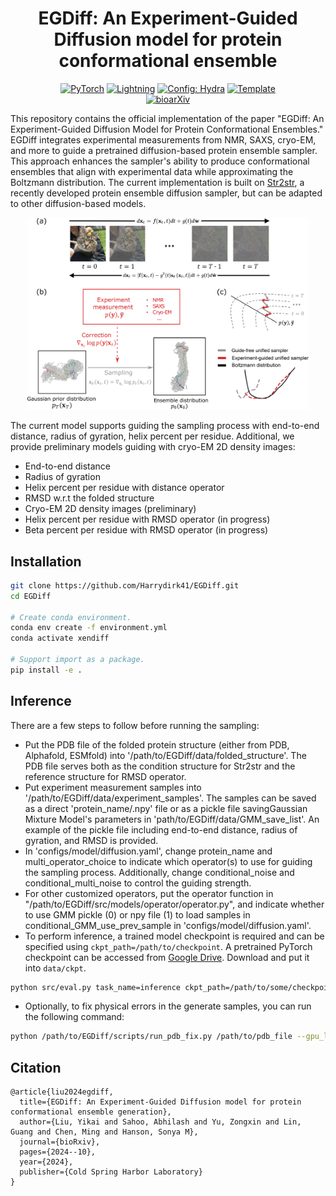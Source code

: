 
<div align="center">

# EGDiff:  An Experiment-Guided Diffusion model for protein conformational ensemble

<a href="https://pytorch.org/get-started/locally/"><img alt="PyTorch" src="https://img.shields.io/badge/PyTorch-ee4c2c?logo=pytorch&logoColor=white"></a>
<a href="https://pytorchlightning.ai/"><img alt="Lightning" src="https://img.shields.io/badge/-Lightning-792ee5?logo=pytorchlightning&logoColor=white"></a>
<a href="https://hydra.cc/"><img alt="Config: Hydra" src="https://img.shields.io/badge/Config-Hydra-89b8cd"></a>
<a href="https://github.com/ashleve/lightning-hydra-template"><img alt="Template" src="https://img.shields.io/badge/-Lightning--Hydra--Template-017F2F?style=flat&logo=github&labelColor=gray"></a><br>
[![bioarXiv](https://www.biorxiv.org/sites/default/files/biorxiv_article.jpg)](https://www.biorxiv.org/content/10.1101/2024.10.04.616517v1)

</div>




This repository contains the official implementation of the paper 
"EGDiff: An Experiment-Guided Diffusion Model for Protein Conformational Ensembles." 
EGDiff integrates experimental measurements from NMR, SAXS, 
cryo-EM, and more to guide a pretrained diffusion-based protein ensemble sampler. 
This approach enhances the sampler's ability to produce conformational 
ensembles that align with experimental data while approximating the Boltzmann distribution. 
The current implementation is built on [Str2str](https://github.com/lujiarui/Str2Str.git), a recently developed protein ensemble diffusion sampler, 
but can be adapted to other diffusion-based models.

<p align="center">
<img src="assets/diffusion_plot_6-1.png" width="450"/>
</p>

The current model supports guiding the sampling process with end-to-end distance, radius of gyration, helix percent per residue.
Additional, we provide preliminary models guiding with cryo-EM 2D density images:
- End-to-end distance
- Radius of gyration
- Helix percent per residue with distance operator
- RMSD w.r.t the folded structure
- Cryo-EM 2D density images (preliminary)
- Helix percent per residue with RMSD operator (in progress)
- Beta percent per residue with RMSD operator (in progress)



## Installation
```sh
git clone https://github.com/Harrydirk41/EGDiff.git
cd EGDiff

# Create conda environment.
conda env create -f environment.yml
conda activate xendiff

# Support import as a package.
pip install -e .
```
## Inference

There are a few steps to follow before running the sampling: 
- Put the PDB file of the folded protein structure (either from PDB, Alphafold, ESMfold) into '/path/to/EGDiff/data/folded_structure'.
The PDB file serves both as the condition structure for Str2str and the reference structure for RMSD operator. 
- Put experiment measurement samples into '/path/to/EGDiff/data/experiment_samples'. The samples can be saved as a direct 'protein_name/.npy' file or as a pickle file savingGaussian
Mixture Model's parameters in 'path/to/EGDiff/data/GMM_save_list'. An example of the pickle file including end-to-end distance, radius of gyration, and RMSD is provided.
- In 'configs/model/diffusion.yaml', change protein_name and multi_operator_choice to indicate which operator(s) to use for guiding the
sampling process. Additionally, change conditional_noise and conditional_multi_noise to control the guiding strength. 
- For other customized operators,
put the operator function in "/path/to/EGDiff/src/models/operator/operator.py", and indicate whether to use GMM pickle (0) or npy file (1)
to load samples in conditional_GMM_use_prev_sample in 'configs/model/diffusion.yaml'.
- To perform inference, a trained model checkpoint is required and can be specified using `ckpt_path=/path/to/checkpoint`. 
A pretrained PyTorch checkpoint can be accessed from [Google Drive](https://drive.google.com/file/d/1YsvFXOpdst4QxK34GSWvLjgbvzUq4Ry8/view?usp=sharing). 
Download and put it into `data/ckpt`.
```sh
python src/eval.py task_name=inference ckpt_path=/path/to/some/checkpoint
```
- Optionally, to fix physical errors in the generate samples, you can run the following command:
```sh
python /path/to/EGDiff/scripts/run_pdb_fix.py /path/to/pdb_file --gpu_list=0,1 --temp_fix_dir=/path/to/EGDiff/data/temp_fix
```






## Citation

```
@article{liu2024egdiff,
  title={EGDiff: An Experiment-Guided Diffusion model for protein conformational ensemble generation},
  author={Liu, Yikai and Sahoo, Abhilash and Yu, Zongxin and Lin, Guang and Chen, Ming and Hanson, Sonya M},
  journal={bioRxiv},
  pages={2024--10},
  year={2024},
  publisher={Cold Spring Harbor Laboratory}
}

```

